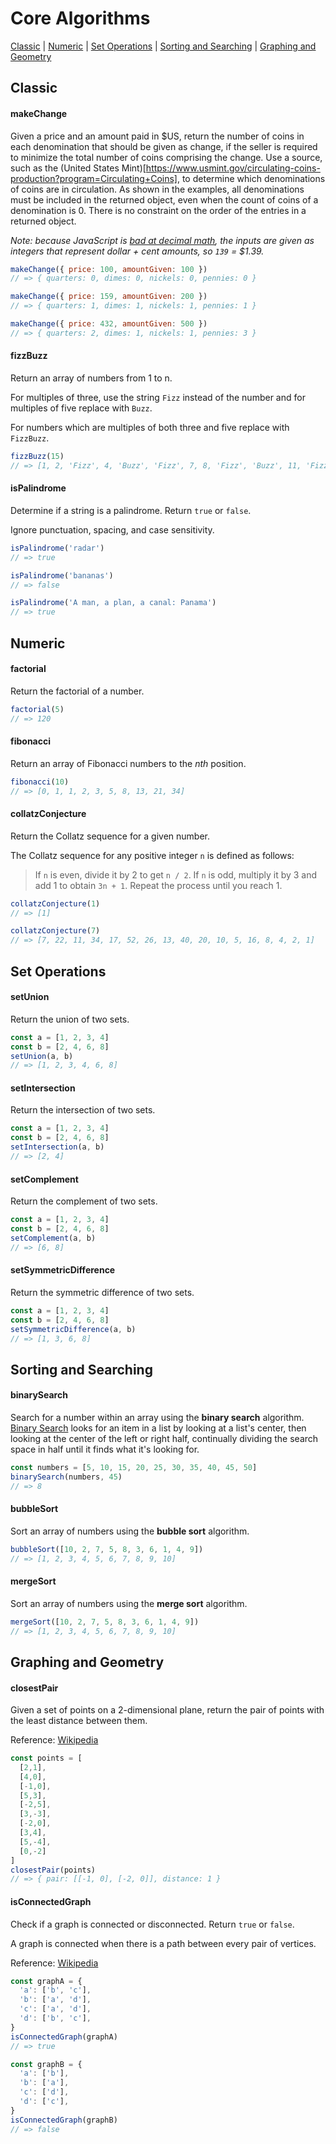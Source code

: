 # Core Algorithms

[Classic](#classic) | [Numeric](#numeric) | [Set Operations](#set-operations) | [Sorting and Searching](#sorting-and-searching) | [Graphing and Geometry](#graphing-and-geometry)

## Classic

#### makeChange

Given a price and an amount paid in $US, return the number of coins in each denomination that should be given as change, if the seller is required to minimize the total number of coins comprising the change. Use a source, such as the (United States Mint)[https://www.usmint.gov/circulating-coins-production?program=Circulating+Coins], to determine which denominations of coins are in circulation. As shown in the examples, all denominations must be included in the returned object, even when the count of coins of a denomination is 0. There is no constraint on the order of the entries in a returned object.

_Note: because JavaScript is [bad at decimal math](http://adripofjavascript.com/blog/drips/avoiding-problems-with-decimal-math-in-javascript.html), the inputs are given as integers that represent dollar + cent amounts, so `139` = $1.39._

```javascript
makeChange({ price: 100, amountGiven: 100 })
// => { quarters: 0, dimes: 0, nickels: 0, pennies: 0 }

makeChange({ price: 159, amountGiven: 200 })
// => { quarters: 1, dimes: 1, nickels: 1, pennies: 1 }

makeChange({ price: 432, amountGiven: 500 })
// => { quarters: 2, dimes: 1, nickels: 1, pennies: 3 }
```

#### fizzBuzz

Return an array of numbers from 1 to n.

For multiples of three, use the string `Fizz` instead of the number and for multiples of five replace with `Buzz`.

For numbers which are multiples of both three and five replace with `FizzBuzz`.

```javascript
fizzBuzz(15)
// => [1, 2, 'Fizz', 4, 'Buzz', 'Fizz', 7, 8, 'Fizz', 'Buzz', 11, 'Fizz', 13, 14, 'FizzBuzz']
```

#### isPalindrome

Determine if a string is a palindrome. Return `true` or `false`.

Ignore punctuation, spacing, and case sensitivity.

```javascript
isPalindrome('radar')
// => true

isPalindrome('bananas')
// => false

isPalindrome('A man, a plan, a canal: Panama')
// => true
```

## Numeric

#### factorial

Return the factorial of a number.

```javascript
factorial(5)
// => 120
```

#### fibonacci

Return an array of Fibonacci numbers to the _nth_ position.

```javascript
fibonacci(10)
// => [0, 1, 1, 2, 3, 5, 8, 13, 21, 34]
```

#### collatzConjecture

Return the Collatz sequence for a given number.

The Collatz sequence for any positive integer `n` is defined as follows:

> If `n` is even, divide it by 2 to get `n / 2`. If `n` is odd, multiply it by 3 and add 1 to obtain `3n + 1`. Repeat the process until you reach 1.

```javascript
collatzConjecture(1)
// => [1]

collatzConjecture(7)
// => [7, 22, 11, 34, 17, 52, 26, 13, 40, 20, 10, 5, 16, 8, 4, 2, 1]
```


## Set Operations

#### setUnion

Return the union of two sets.

```javascript
const a = [1, 2, 3, 4]
const b = [2, 4, 6, 8]
setUnion(a, b)
// => [1, 2, 3, 4, 6, 8]
```

#### setIntersection

Return the intersection of two sets.

```javascript
const a = [1, 2, 3, 4]
const b = [2, 4, 6, 8]
setIntersection(a, b)
// => [2, 4]
```

#### setComplement

Return the complement of two sets.

```javascript
const a = [1, 2, 3, 4]
const b = [2, 4, 6, 8]
setComplement(a, b)
// => [6, 8]
```

#### setSymmetricDifference

Return the symmetric difference of two sets.

```javascript
const a = [1, 2, 3, 4]
const b = [2, 4, 6, 8]
setSymmetricDifference(a, b)
// => [1, 3, 6, 8]
```


## Sorting and Searching

#### binarySearch

Search for a number within an array using the **binary search** algorithm.
[Binary Search](https://en.wikipedia.org/wiki/Binary_search_algorithm) looks for an item in a list by looking at a list's center, then looking at the center of the left or right half, continually dividing the search space in half until it finds what it's looking for.

```javascript
const numbers = [5, 10, 15, 20, 25, 30, 35, 40, 45, 50]
binarySearch(numbers, 45)
// => 8
```

#### bubbleSort

Sort an array of numbers using the **bubble sort** algorithm.

```javascript
bubbleSort([10, 2, 7, 5, 8, 3, 6, 1, 4, 9])
// => [1, 2, 3, 4, 5, 6, 7, 8, 9, 10]
```

#### mergeSort

Sort an array of numbers using the **merge sort** algorithm.

```javascript
mergeSort([10, 2, 7, 5, 8, 3, 6, 1, 4, 9])
// => [1, 2, 3, 4, 5, 6, 7, 8, 9, 10]
```


## Graphing and Geometry

#### closestPair

Given a set of points on a 2-dimensional plane, return the pair of points with the least distance between them.

Reference: [Wikipedia](https://en.wikipedia.org/wiki/Closest_pair_of_points_problem)

```javascript
const points = [
  [2,1],
  [4,0],
  [-1,0],
  [5,3],
  [-2,5],
  [3,-3],
  [-2,0],
  [3,4],
  [5,-4],
  [0,-2]
]
closestPair(points)
// => { pair: [[-1, 0], [-2, 0]], distance: 1 }
```

#### isConnectedGraph

Check if a graph is connected or disconnected. Return `true` or `false`.

A graph is connected when there is a path between every pair of vertices.

Reference: [Wikipedia](https://en.wikipedia.org/wiki/Connectivity_(graph_theory))

```javascript
const graphA = {
  'a': ['b', 'c'],
  'b': ['a', 'd'],
  'c': ['a', 'd'],
  'd': ['b', 'c'],
}
isConnectedGraph(graphA)
// => true

const graphB = {
  'a': ['b'],
  'b': ['a'],
  'c': ['d'],
  'd': ['c'],
}
isConnectedGraph(graphB)
// => false
```
